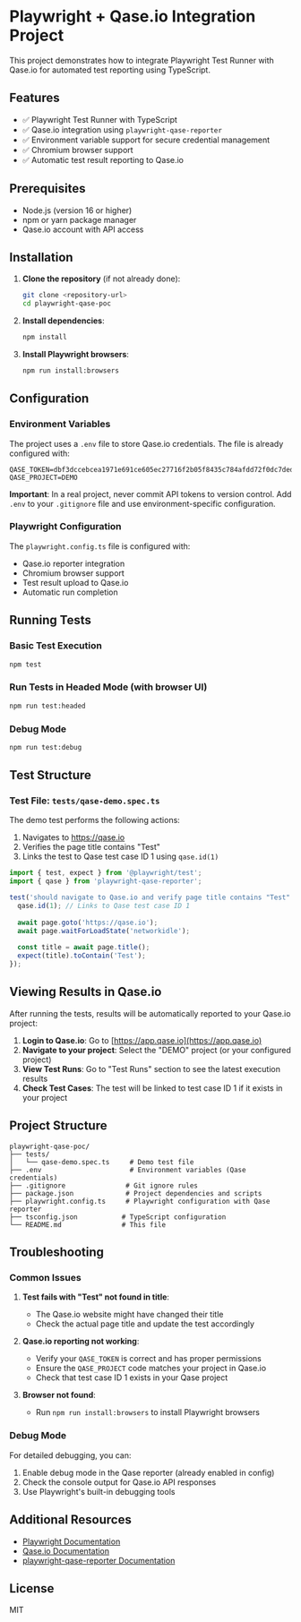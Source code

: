 # Playwright + Qase.io Integration Project

This project demonstrates how to integrate Playwright Test Runner with Qase.io for automated test reporting using TypeScript.

## Features

- ✅ Playwright Test Runner with TypeScript
- ✅ Qase.io integration using `playwright-qase-reporter`
- ✅ Environment variable support for secure credential management
- ✅ Chromium browser support
- ✅ Automatic test result reporting to Qase.io

## Prerequisites

- Node.js (version 16 or higher)
- npm or yarn package manager
- Qase.io account with API access

## Installation

1. **Clone the repository** (if not already done):
   ```bash
   git clone <repository-url>
   cd playwright-qase-poc
   ```

2. **Install dependencies**:
   ```bash
   npm install
   ```

3. **Install Playwright browsers**:
   ```bash
   npm run install:browsers
   ```

## Configuration

### Environment Variables

The project uses a `.env` file to store Qase.io credentials. The file is already configured with:

```env
QASE_TOKEN=dbf3dccebcea1971e691ce605ec27716f2b05f8435c784afdd72f0dc7ded749d
QASE_PROJECT=DEMO
```

**Important**: In a real project, never commit API tokens to version control. Add `.env` to your `.gitignore` file and use environment-specific configuration.

### Playwright Configuration

The `playwright.config.ts` file is configured with:
- Qase.io reporter integration
- Chromium browser support
- Test result upload to Qase.io
- Automatic run completion

## Running Tests

### Basic Test Execution
```bash
npm test
```

### Run Tests in Headed Mode (with browser UI)
```bash
npm run test:headed
```

### Debug Mode
```bash
npm run test:debug
```

## Test Structure

### Test File: `tests/qase-demo.spec.ts`

The demo test performs the following actions:
1. Navigates to https://qase.io
2. Verifies the page title contains "Test"
3. Links the test to Qase test case ID 1 using `qase.id(1)`

```typescript
import { test, expect } from '@playwright/test';
import { qase } from 'playwright-qase-reporter';

test('should navigate to Qase.io and verify page title contains "Test"', async ({ page }) => {
  qase.id(1); // Links to Qase test case ID 1
  
  await page.goto('https://qase.io');
  await page.waitForLoadState('networkidle');
  
  const title = await page.title();
  expect(title).toContain('Test');
});
```

## Viewing Results in Qase.io

After running the tests, results will be automatically reported to your Qase.io project:

1. **Login to Qase.io**: Go to [https://app.qase.io](https://app.qase.io)
2. **Navigate to your project**: Select the "DEMO" project (or your configured project)
3. **View Test Runs**: Go to "Test Runs" section to see the latest execution results
4. **Check Test Cases**: The test will be linked to test case ID 1 if it exists in your project

## Project Structure

```
playwright-qase-poc/
├── tests/
│   └── qase-demo.spec.ts     # Demo test file
├── .env                      # Environment variables (Qase credentials)
├── .gitignore               # Git ignore rules
├── package.json             # Project dependencies and scripts
├── playwright.config.ts     # Playwright configuration with Qase reporter
├── tsconfig.json           # TypeScript configuration
└── README.md               # This file
```

## Troubleshooting

### Common Issues

1. **Test fails with "Test" not found in title**:
   - The Qase.io website might have changed their title
   - Check the actual page title and update the test accordingly

2. **Qase.io reporting not working**:
   - Verify your `QASE_TOKEN` is correct and has proper permissions
   - Ensure the `QASE_PROJECT` code matches your project in Qase.io
   - Check that test case ID 1 exists in your Qase project

3. **Browser not found**:
   - Run `npm run install:browsers` to install Playwright browsers

### Debug Mode

For detailed debugging, you can:
1. Enable debug mode in the Qase reporter (already enabled in config)
2. Check the console output for Qase.io API responses
3. Use Playwright's built-in debugging tools

## Additional Resources

- [Playwright Documentation](https://playwright.dev/)
- [Qase.io Documentation](https://help.qase.io/)
- [playwright-qase-reporter Documentation](https://github.com/qase-tms/qase-javascript/tree/main/qase-playwright)

## License

MIT
